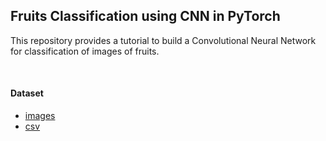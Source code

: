<p align="center"><h2>Fruits Classification using CNN in PyTorch</h2></p>

This repository provides a tutorial to build a Convolutional Neural Network for classification of images of fruits.

<br/>

#### Dataset

* [images](https://drive.google.com/file/d/1wPOGZGKI7_8d72jyPVvgJA5-G7TWGQXQ/view?usp=sharing)
* [csv](https://github.com/SameerK16/cnn_pytorch/blob/master/fruit%20classification/dataset_attr.csv)

